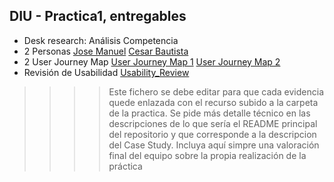 ## DIU - Practica1, entregables


- Desk research: Análisis Competencia 
- 2 Personas [Jose Manuel](https://github.com/jmedhor) [Cesar Bautista](https://github.com/cgardia1409)
- 2 User Journey Map [User Journey Map 1](User_Journey_Map_1.png) [User Journey Map 2](User_Journey_Map_2.png)
- Revisión de Usabilidad  [Usability_Review](Usability_Review.xlsx)


>>>> Este fichero se debe editar para que cada evidencia quede enlazada con el recurso subido a la carpeta de la practica. Se pide más detalle técnico en las descripciones de lo que sería el README principal del repositorio y que corresponde a la descripcion del Case Study.
>>>> Incluya aquí simpre una valoración final del equipo sobre la propia realización de la práctica
